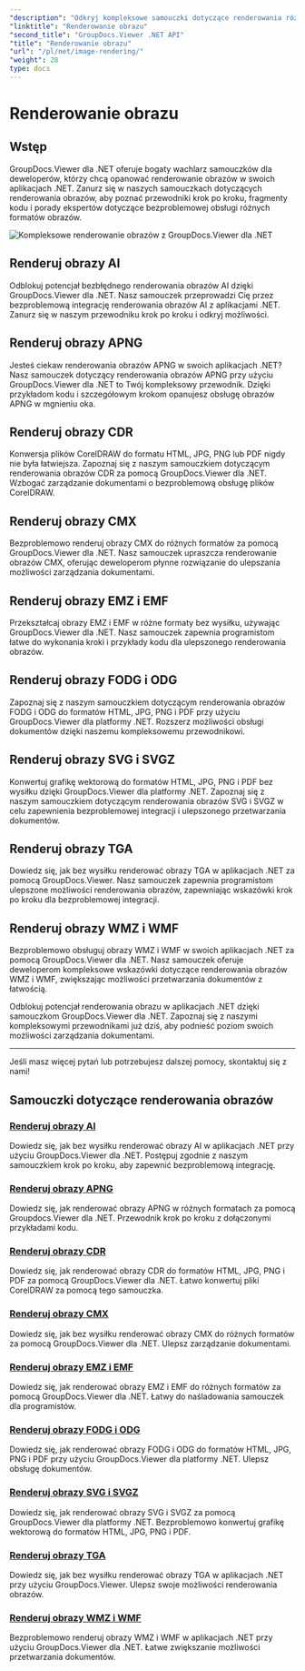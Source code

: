 ```yaml
---
"description": "Odkryj kompleksowe samouczki dotyczące renderowania różnych formatów obrazów za pomocą GroupDocs.Viewer dla .NET. Od AI do WMF, poznaj przykłady płynnej integracji i kodowania."
"linktitle": "Renderowanie obrazu"
"second_title": "GroupDocs.Viewer .NET API"
"title": "Renderowanie obrazu"
"url": "/pl/net/image-rendering/"
"weight": 28
type: docs
---
```

# Renderowanie obrazu


## Wstęp

GroupDocs.Viewer dla .NET oferuje bogaty wachlarz samouczków dla deweloperów, którzy chcą opanować renderowanie obrazów w swoich aplikacjach .NET. Zanurz się w naszych samouczkach dotyczących renderowania obrazów, aby poznać przewodniki krok po kroku, fragmenty kodu i porady ekspertów dotyczące bezproblemowej obsługi różnych formatów obrazów.

![Kompleksowe renderowanie obrazów z GroupDocs.Viewer dla .NET](/viewer/image-rendering/image.png)

## Renderuj obrazy AI
Odblokuj potencjał bezbłędnego renderowania obrazów AI dzięki GroupDocs.Viewer dla .NET. Nasz samouczek przeprowadzi Cię przez bezproblemową integrację renderowania obrazów AI z aplikacjami .NET. Zanurz się w naszym przewodniku krok po kroku i odkryj możliwości.

## Renderuj obrazy APNG
Jesteś ciekaw renderowania obrazów APNG w swoich aplikacjach .NET? Nasz samouczek dotyczący renderowania obrazów APNG przy użyciu GroupDocs.Viewer dla .NET to Twój kompleksowy przewodnik. Dzięki przykładom kodu i szczegółowym krokom opanujesz obsługę obrazów APNG w mgnieniu oka.

## Renderuj obrazy CDR
Konwersja plików CorelDRAW do formatu HTML, JPG, PNG lub PDF nigdy nie była łatwiejsza. Zapoznaj się z naszym samouczkiem dotyczącym renderowania obrazów CDR za pomocą GroupDocs.Viewer dla .NET. Wzbogać zarządzanie dokumentami o bezproblemową obsługę plików CorelDRAW.

## Renderuj obrazy CMX
Bezproblemowo renderuj obrazy CMX do różnych formatów za pomocą GroupDocs.Viewer dla .NET. Nasz samouczek upraszcza renderowanie obrazów CMX, oferując deweloperom płynne rozwiązanie do ulepszania możliwości zarządzania dokumentami.

## Renderuj obrazy EMZ i EMF
Przekształcaj obrazy EMZ i EMF w różne formaty bez wysiłku, używając GroupDocs.Viewer dla .NET. Nasz samouczek zapewnia programistom łatwe do wykonania kroki i przykłady kodu dla ulepszonego renderowania obrazów.

## Renderuj obrazy FODG i ODG
Zapoznaj się z naszym samouczkiem dotyczącym renderowania obrazów FODG i ODG do formatów HTML, JPG, PNG i PDF przy użyciu GroupDocs.Viewer dla platformy .NET. Rozszerz możliwości obsługi dokumentów dzięki naszemu kompleksowemu przewodnikowi.

## Renderuj obrazy SVG i SVGZ
Konwertuj grafikę wektorową do formatów HTML, JPG, PNG i PDF bez wysiłku dzięki GroupDocs.Viewer dla platformy .NET. Zapoznaj się z naszym samouczkiem dotyczącym renderowania obrazów SVG i SVGZ w celu zapewnienia bezproblemowej integracji i ulepszonego przetwarzania dokumentów.

## Renderuj obrazy TGA
Dowiedz się, jak bez wysiłku renderować obrazy TGA w aplikacjach .NET za pomocą GroupDocs.Viewer. Nasz samouczek zapewnia programistom ulepszone możliwości renderowania obrazów, zapewniając wskazówki krok po kroku dla bezproblemowej integracji.

## Renderuj obrazy WMZ i WMF
Bezproblemowo obsługuj obrazy WMZ i WMF w swoich aplikacjach .NET za pomocą GroupDocs.Viewer dla .NET. Nasz samouczek oferuje deweloperom kompleksowe wskazówki dotyczące renderowania obrazów WMZ i WMF, zwiększając możliwości przetwarzania dokumentów z łatwością.

Odblokuj potencjał renderowania obrazu w aplikacjach .NET dzięki samouczkom GroupDocs.Viewer dla .NET. Zapoznaj się z naszymi kompleksowymi przewodnikami już dziś, aby podnieść poziom swoich możliwości zarządzania dokumentami.

---

Jeśli masz więcej pytań lub potrzebujesz dalszej pomocy, skontaktuj się z nami!
## Samouczki dotyczące renderowania obrazów
### [Renderuj obrazy AI](./render-ai-images/)
Dowiedz się, jak bez wysiłku renderować obrazy AI w aplikacjach .NET przy użyciu GroupDocs.Viewer dla .NET. Postępuj zgodnie z naszym samouczkiem krok po kroku, aby zapewnić bezproblemową integrację.
### [Renderuj obrazy APNG](./render-apng-images/)
Dowiedz się, jak renderować obrazy APNG w różnych formatach za pomocą Groupdocs.Viewer dla .NET. Przewodnik krok po kroku z dołączonymi przykładami kodu.
### [Renderuj obrazy CDR](./render-cdr-images/)
Dowiedz się, jak renderować obrazy CDR do formatów HTML, JPG, PNG i PDF za pomocą GroupDocs.Viewer dla .NET. Łatwo konwertuj pliki CorelDRAW za pomocą tego samouczka.
### [Renderuj obrazy CMX](./render-cmx-images/)
Dowiedz się, jak bez wysiłku renderować obrazy CMX do różnych formatów za pomocą GroupDocs.Viewer dla .NET. Ulepsz zarządzanie dokumentami.
### [Renderuj obrazy EMZ i EMF](./render-emz-emf-images/)
Dowiedz się, jak renderować obrazy EMZ i EMF do różnych formatów za pomocą GroupDocs.Viewer dla .NET. Łatwy do naśladowania samouczek dla programistów.
### [Renderuj obrazy FODG i ODG](./render-fodg-odg-images/)
Dowiedz się, jak renderować obrazy FODG i ODG do formatów HTML, JPG, PNG i PDF przy użyciu GroupDocs.Viewer dla platformy .NET. Ulepsz obsługę dokumentów.
### [Renderuj obrazy SVG i SVGZ](./render-svg-svgz-images/)
Dowiedz się, jak renderować obrazy SVG i SVGZ za pomocą GroupDocs.Viewer dla platformy .NET. Bezproblemowo konwertuj grafikę wektorową do formatów HTML, JPG, PNG i PDF.
### [Renderuj obrazy TGA](./render-tga-images/)
Dowiedz się, jak bez wysiłku renderować obrazy TGA w aplikacjach .NET przy użyciu GroupDocs.Viewer. Ulepsz swoje możliwości renderowania obrazów.
### [Renderuj obrazy WMZ i WMF](./render-wmz-wmf-images/)
Bezproblemowo renderuj obrazy WMZ i WMF w aplikacjach .NET przy użyciu GroupDocs.Viewer dla .NET. Łatwe zwiększanie możliwości przetwarzania dokumentów.
